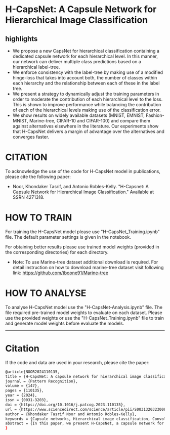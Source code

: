 # H-CapsNet: A Capsule Network for Hierarchical Image Classification #

## highlights ##
* We propose a new CapsNet for hierarchical classification containing a dedicated capsule network for each hierarchical level. In this manner, our network can deliver multiple class predictions based on a hierarchical label-tree.
* We enforce consistency with the label-tree by making use of a modified hinge-loss that takes into account both, the number of classes within each hierarchy and the relationship between each of these in the label tree. 
*  We present a strategy to dynamically adjust the training parameters in order to moderate the contribution of each hierarchical level to the loss. This is shown to improve performance while balancing the contribution of each of the hierarchical levels making use of the classification error. 
* We show results on widely available datasets (MNIST, EMNIST, Fashion-MNIST, Marine-tree, CIFAR-10 and CIFAR-100) and compare them against alternatives elsewhere in the literature. Our experiments show that H-CapsNet delivers a margin of advantage over the alternatives and converges faster.

# CITATION
To acknowledge the use of the code for H-CapsNet model in publications, please cite the following paper:
- Noor, Khondaker Tasrif, and Antonio Robles-Kelly. "H-Capsnet: A Capsule Network for Hierarchical Image Classification." Available at SSRN 4271318.

# HOW TO TRAIN
For training the H-CapsNet model please use "H-CapsNet_Training.ipynb" file. The default parameter settings is given in the notebook.

For obtaining better results please use trained model weights (provided in the corresponding directories) for each directory.

* Note: To use Marine-tree dataset additional download is required. For detail instruction on how to download marine-tree dataset visit following link:
https://github.com/tboone91/Marine-tree

# HOW TO ANALYSE
To analyse H-CapsNet model use the "H-CapsNet-Analysis.ipynb" file. The file required pre-trained model weights to evaluate on each dataset. Please use the provided weights or use the "H-CapsNet_Training.ipynb" file to train and generate model weights before evaluate the models.

------
# Citation
If the code and data are used in your research, please cite the paper:

```bash
@article{NOOR2024110135,
title = {H-CapsNet: A capsule network for hierarchical image classification},
journal = {Pattern Recognition},
volume = {147},
pages = {110135},
year = {2024},
issn = {0031-3203},
doi = {https://doi.org/10.1016/j.patcog.2023.110135},
url = {https://www.sciencedirect.com/science/article/pii/S0031320323008324},
author = {Khondaker Tasrif Noor and Antonio Robles-Kelly},
keywords = {Capsule networks, Hierarchical image classification, Convolutional neural networks, Deep learning},
abstract = {In this paper, we present H-CapsNet, a capsule network for hierarchical image classification. Our network makes use of the natural capacity of CapsNets (capsule networks) to capture hierarchical relationships. Thus, our network is such that each multi-layer capsule network accounts for each of the class hierarchies using dedicated capsules. Further, we make use of a modified hinge loss that enforces consistency amongst the hierarchies involved. We also present a strategy to dynamically adjust the training parameters to achieve a better balance between the class hierarchies under consideration. We have performed experiments using several widely available datasets and compared them against several alternatives. In our experiments, H-CapsNet delivers a margin of improvement over competing hierarchical classification networks elsewhere in the literature.}
}
```
